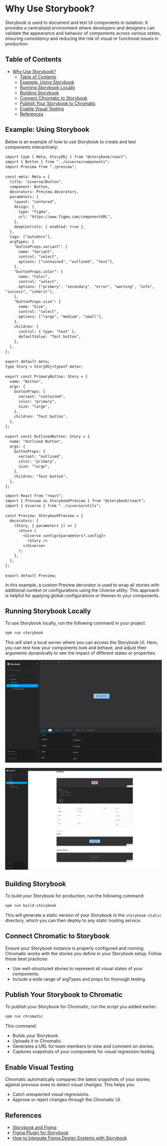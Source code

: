 # Why Use Storybook?

Storybook is used to document and test UI components in isolation. It provides a centralized environment where developers and designers can validate the appearance and behavior of components across various states, ensuring consistency and reducing the risk of visual or functional issues in production.

## Table of Contents

- [Why Use Storybook?](#why-use-storybook)
  - [Table of Contents](#table-of-contents)
  - [Example: Using Storybook](#example-using-storybook)
  - [Running Storybook Locally](#running-storybook-locally)
  - [Building Storybook](#building-storybook)
  - [Connect Chromatic to Storybook](#connect-chromatic-to-storybook)
  - [Publish Your Storybook to Chromatic](#publish-your-storybook-to-chromatic)
  - [Enable Visual Testing](#enable-visual-testing)
  - [References](#references)

## Example: Using Storybook

Below is an example of how to use Storybook to create and test components interactively:

```tsx
import type { Meta, StoryObj } from "@storybook/react";
import { Button } from "../uiverse/components";
import Preview from "./preview";

const meta: Meta = {
  title: "uiverse/Button",
  component: Button,
  decorators: Preview.decorators,
  parameters: {
    layout: "centered",
    design: {
      type: "figma",
      url: "https://www.figma.com/componentURL",
    },
    deepControls: { enabled: true },
  },
  tags: ["autodocs"],
  argTypes: {
    "buttonProps.variant": {
      name: "Variant",
      control: "select",
      options: ["contained", "outlined", "text"],
    },
    "buttonProps.color": {
      name: "Color",
      control: "select",
      options: ["primary", "secondary", "error", "warning", "info", "success", "inherit"],
    },
    "buttonProps.size": {
      name: "Size",
      control: "select",
      options: ["large", "medium", "small"],
    },
    children: {
      control: { type: "text" },
      defaultValue: "Test button",
    },
  },
};

export default meta;
type Story = StoryObj<typeof meta>;

export const PrimaryButton: Story = {
  name: "Button",
  args: {
    buttonProps: {
      variant: "contained",
      color: "primary",
      size: "large",
    },
    children: "Test button",
  },
};

export const OutlinedButton: Story = {
  name: "Outlined Button",
  args: {
    buttonProps: {
      variant: "outlined",
      color: "primary",
      size: "large",
    },
    children: "Test button",
  },
};
```

```tsx
import React from "react";
import { Preview as StorybookPreview } from "@storybook/react";
import { Uiverse } from "../uiverse/utils";

const Preview: StorybookPreview = {
  decorators: [
    (Story, { parameters }) => {
      return (
        <Uiverse config={parameters?.config}>
          <Story />
        </Uiverse>
      );
    },
  ],
};

export default Preview;
```

In this example, a custom Preview decorator is used to wrap all stories with additional context or configurations using the Uiverse utility. This approach is helpful for applying global configurations or themes to your components.

## Running Storybook Locally

To use Storybook locally, run the following command in your project:

```bash
npm run storybook
```

This will start a local server where you can access the Storybook UI. Here, you can test how your components look and behave, and adjust their arguments dynamically to see the impact of different states or properties.

![alt text](assets/storybook/storybook-docs.png)

![alt text](assets/storybook/storybook-docs1.png)

## Building Storybook

To build your Storybook for production, run the following command:

```bash
npm run build-storybook
```

This will generate a static version of your Storybook in the `storybook-static` directory, which you can then deploy to any static hosting service.

## Connect Chromatic to Storybook

Ensure your Storybook instance is properly configured and running. Chromatic works with the stories you define in your Storybook setup. Follow these best practices:

- Use well-structured stories to represent all visual states of your components.
- Include a wide range of argTypes and props for thorough testing.

## Publish Your Storybook to Chromatic

To publish your Storybook for Chromatic, run the script you added earlier:

```bash
npm run chromatic
```

This command:

- Builds your Storybook.
- Uploads it to Chromatic.
- Generates a URL for team members to view and comment on stories.
- Captures snapshots of your components for visual regression testing.

## Enable Visual Testing

Chromatic automatically compares the latest snapshots of your stories against previous ones to detect visual changes. This helps you:

- Catch unexpected visual regressions.
- Approve or reject changes through the Chromatic UI.

## References

- [Storybook and Figma](https://help.figma.com/hc/en-us/articles/360045003494-Storybook-and-Figma)
- [Figma Plugin for Storybook](https://storybook.js.org/blog/figma-plugin-for-storybook/)
- [How to Integrate Figma Design Systems with Storybook](https://www.youtube.com/watch?v=O3afqyCS2-o&ab_channel=newline)
